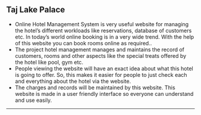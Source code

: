 ## Taj Lake Palace

* Online Hotel Management System is very useful website for managing the hotel’s different workloads like reservations, database of customers etc. In today’s world online booking is in a very wide trend. With the help of this website you can book rooms online as required..
* The project hotel management manages and maintains the record of customers, rooms and other aspects like the special treats offered by the hotel like pool, gym etc.
* People viewing the website will have an exact idea about what this hotel is going to offer. So, this makes it easier for people to just check each and everything about the hotel via the website.
* The charges and records will be maintained by this website. This website is made in a user friendly interface so everyone can understand and use easily.
---
